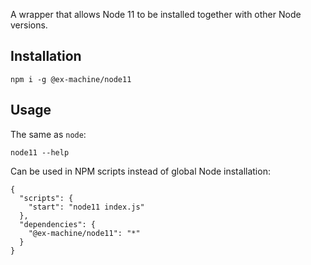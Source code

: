 A wrapper that allows Node 11 to be installed together with other Node versions.

## Installation

```
npm i -g @ex-machine/node11
```

## Usage

The same as `node`:
```
node11 --help
```

Can be used in NPM scripts instead of global Node installation:

```
{
  "scripts": {
    "start": "node11 index.js"
  },
  "dependencies": {
    "@ex-machine/node11": "*"
  }
}
```

